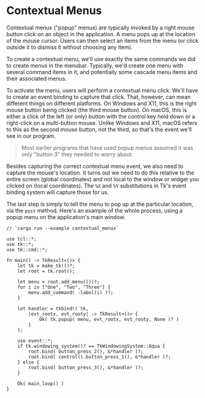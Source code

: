# Contextual Menus

Contextual menus ("popup" menus) are typically invoked by a right mouse button
click on an object in the application. A menu pops up at the location of the
mouse cursor. Users can then select an items from the menu (or click outside it
to dismiss it without choosing any item).

To create a contextual menu, we'll use exactly the same commands we did to
create menus in the menubar. Typically, we'd create one menu with several
command items in it, and potentially some cascade menu items and their
associated menus.

To activate the menu, users will perform a contextual menu click. We'll have to
create an event binding to capture that click. That, however, can mean different
things on different platforms. On Windows and X11, this is the right mouse
button being clicked (the third mouse button). On macOS, this is either a click
of the left (or only) button with the control key held down or a right-click on
a multi-button mouse. Unlike Windows and X11, macOS refers to this as the second
mouse button, not the third, so that's the event we'll see in our program.

> Most earlier programs that have used popup menus assumed it was only
"button 3" they needed to worry about.

Besides capturing the correct contextual menu event, we also need to capture the
mouse's location. It turns out we need to do this relative to the entire screen
(global coordinates) and not local to the window or widget you clicked on (local
coordinates). The `%X` and `%Y` substitutions in Tk's event binding system will
capture those for us.

The last step is simply to tell the menu to pop up at the particular location,
via the `post` method. Here's an example of the whole process, using a popup
menu on the application's main window.

```rust,no_run
// `cargo run --example contextual_menus`

use tcl::*;
use tk::*;
use tk::cmd::*;

fn main() -> TkResult<()> {
    let tk = make_tk!()?;
    let root = tk.root();

    let menu = root.add_menu(())?;
    for i in ["One", "Two", "Three"] {
        menu.add_command( -label(i) )?;
    }

    let handler = tkbind!( tk,
        |evt_rootx, evt_rooty| -> TkResult<()> {
            Ok( tk.popup( menu, evt_rootx, evt_rooty, None )? )
        }
    );

    use event::*;
    if tk.windowing_system()? == TkWindowingSystem::Aqua {
        root.bind( button_press_2(), &*handler )?;
        root.bind( control().button_press_1(), &*handler )?;
    } else {
        root.bind( button_press_3(), &*handler )?;
    }

    Ok( main_loop() )
}
```
